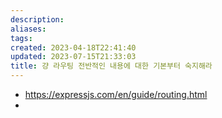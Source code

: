 ```yaml
---
description:
aliases: 
tags: 
created: 2023-04-18T22:41:40
updated: 2023-07-15T21:33:03
title: 걍 라우팅 전반적인 내용에 대한 기본부터 숙지해라
---
```

- https://expressjs.com/en/guide/routing.html
- 
